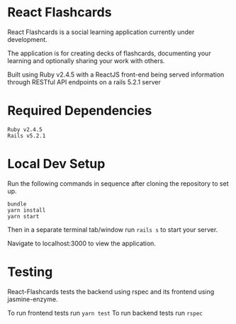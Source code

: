 # React Flashcards

React Flashcards is a social learning application currently under development.

The application is for creating decks of flashcards, documenting your learning and optionally sharing your work with others.

Built using Ruby v2.4.5 with a ReactJS front-end being served information through RESTful API endpoints on a rails 5.2.1 server

# Required Dependencies
```
Ruby v2.4.5
Rails v5.2.1
```

# Local Dev Setup

Run the following commands in sequence after cloning the repository to set up.
```
bundle
yarn install
yarn start
```
Then in a separate terminal tab/window run `rails s` to start your server.

Navigate to localhost:3000 to view the application.

# Testing

React-Flashcards tests the backend using rspec and its frontend using jasmine-enzyme.

To run frontend tests run `yarn test`
To run backend tests run `rspec`
